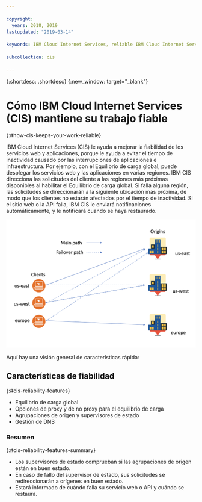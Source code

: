 ```yaml
---

copyright:
  years: 2018, 2019
lastupdated: "2019-03-14"

keywords: IBM Cloud Internet Services, reliable IBM Cloud Internet Services, Global Load Balancing

subcollection: cis

---
```


{:shortdesc: .shortdesc}
{:new_window: target="_blank"}

# Cómo IBM Cloud Internet Services (CIS) mantiene su trabajo fiable
{:#how-cis-keeps-your-work-reliable}

IBM Cloud Internet Services (CIS) le ayuda a mejorar la fiabilidad de los servicios web y aplicaciones, porque le ayuda a evitar el tiempo de inactividad causado por las interrupciones de aplicaciones e infraestructura. Por ejemplo, con el Equilibrio de carga global, puede desplegar los servicios web y las aplicaciones en varias regiones. IBM CIS direcciona las solicitudes del cliente a las regiones más próximas disponibles al habilitar el Equilibrio de carga global. Si falla alguna región, las solicitudes se direccionarán a la siguiente ubicación más próxima, de modo que los clientes no estarán afectados por el tiempo de inactividad. Si el sitio web o la API falla, IBM CIS le enviará notificaciones automáticamente, y le notificará cuando se haya restaurado.


![reliability-graphic.png](images/reliability-graphic.png)

Aquí hay una visión general de características rápida:

## Características de fiabilidad
{:#cis-reliability-features}

 * Equilibrio de carga global 
 * Opciones de proxy y de no proxy para el equilibrio de carga
 * Agrupaciones de origen y supervisores de estado
 * Gestión de DNS
 
### Resumen
{:#cis-reliability-features-summary}
 
  * Los supervisores de estado comprueban si las agrupaciones de origen están en buen estado.
  * En caso de fallo del supervisor de estado, sus solicitudes se redireccionarán a orígenes en buen estado.
  * Estará informado de cuándo falla su servicio web o API y cuándo se restaura.
